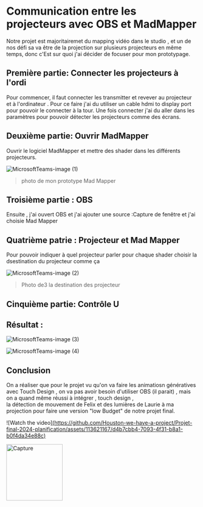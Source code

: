 # Communication entre les projecteurs avec OBS et MadMapper

Notre projet est majoritairemet du mapping vidéo dans le studio , et un de nos défi sa va être de la projection sur plusieurs projecteurs en même temps, donc c'Est sur quoi j'ai décider de focuser pour mon prototypage.

## Première partie: Connecter les projecteurs à l'ordi
Pour commencer, il faut connecter les transmitter et revever au projecteur et à l'ordinateur . Pour ce faire j'ai du utiliser un cable hdmi to display port  pour pouvoir le connecter à la tour. Une fois connecter j'ai du aller dans les paramètres pour pouvoir détecter les projecteurs comme des écrans.

## Deuxième partie: Ouvrir MadMapper
Ouvrir le logiciel MadMapper et mettre des shader dans les différents projecteurs.

![MicrosoftTeams-image (1)](https://github.com/Houston-we-have-a-project/Projet-final-2024-planification/assets/113621167/effcd58b-e460-424f-acd9-8f5c728b7863)
> photo de mon prototype Mad Mapper 



## Troisième  partie : OBS
Ensuite , j'ai ouvert OBS et j'ai ajouter une source :Capture de fenêtre et j'ai choisie Mad Mapper

## Quatrième patrie : Projecteur et Mad Mapper
Pour pouvoir indiquer à quel projecteur parler pour chaque shader choisir la dsestination du projecteur comme ça 

![MicrosoftTeams-image (2)](https://github.com/Houston-we-have-a-project/Projet-final-2024-planification/assets/113621167/1f399296-f036-4ddd-915c-ea228cfcba75)

> Photo de3 la destination des projecteur

## Cinquième partie: Contrôle U 
##  Résultat :

![MicrosoftTeams-image (3)](https://github.com/Houston-we-have-a-project/Projet-final-2024-planification/assets/113621167/627be68d-c9c0-4a1b-80c0-f3c35a3fbb1c)

![MicrosoftTeams-image (4)](https://github.com/Houston-we-have-a-project/Projet-final-2024-planification/assets/113621167/e745ec7d-9233-4a76-a455-e35ca975dec9)


## Conclusion
On a réaliser que pour le projet vu qu'on va faire les animatiosn génératives avec Touch Design , on va pas avoir besoin d'utiliser OBS (il parait) , mais on a quand même réussi à intégrer , touch design ,  
la détection de mouvement de Felix et des lumières de Laurie à ma projection pour faire une version "low Budget" de notre projet final.


![Watch the video][(https://github.com/Houston-we-have-a-project/Projet-final-2024-planification/assets/113621167/d4b7cbb4-7093-4f31-b8a1-b0f4da34e88c)](https://github.com/Houston-we-have-a-project/Projet-final-2024-planification/assets/113621167/4268fd25-18b8-4739-bcc2-8dffb57b4fd0)


<img width="148" alt="Capture" src="https://github.com/Houston-we-have-a-project/Projet-final-2024-planification/assets/113621167/d4b7cbb4-7093-4f31-b8a1-b0f4da34e88c">

